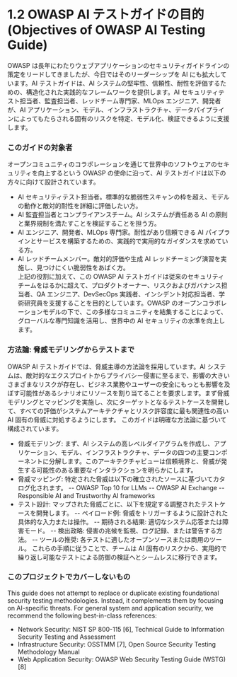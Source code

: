 # 1.2 OWASP AI テストガイドの目的 (Objectives of OWASP AI Testing Guide)

OWASP は長年にわたりウェブアプリケーションのセキュリティガイドラインの策定をリードしてきましたが、今日ではそのリーダーシップを AI にも拡大しています。AI テストガイドは、AI システムの堅牢性、信頼性、耐性を評価するための、構造化された実践的なフレームワークを提供します。AI セキュリティテスト担当者、監査担当者、レッドチーム専門家、MLOps エンジニア、開発者が、AI アプリケーション、モデル、インフラストラクチャ、データパイプラインによってもたらされる固有のリスクを特定、モデル化、検証できるように支援します。

### このガイドの対象者

オープンコミュニティのコラボレーションを通じて世界中のソフトウェアのセキュリティを向上するという OWASP の使命に沿って、AI テストガイドは以下の方々に向けて設計されています。
- AI セキュリティテスト担当者。標準的な脆弱性スキャンの枠を超え、モデルの動作と敵対的耐性を詳細に評価したい方。
- AI 監査担当者とコンプライアンスチーム。AI システムが責任ある AI の原則と業界規制を満たすことを検証することを担う方。
- AI エンジニア、開発者、MLOps 専門家。耐性があり信頼できる AI パイプラインとサービスを構築するための、実践的で実用的なガイダンスを求めている方。
- AI レッドチームメンバー。敵対的評価や生成 AI レッドチーミング演習を実施し、見つけにくい脆弱性をあばく方。  
上記の役割に加えて、この OWASP AI テストガイドは従来のセキュリティチームをはるかに超えて、プロダクトオーナー、リスクおよびガバナンス担当者、QA エンジニア、DevSecOps 実践者、インシデント対応担当者、学術研究員を支援することを目的としています。OWASP のオープンコラボレーションモデルの下で、この多様なコミュニティを結集することによって、グローバルな専門知識を活用し、世界中の AI セキュリティの水準を向上します。

### 方法論: 脅威モデリングからテストまで

OWASP AI テストガイドでは、脅威主導の方法論を採用しています。AI システムは、敵対的なエクスプロイトからプライバシー侵害に至るまで、影響の大きいさまざまなリスクが存在し、ビジネス業務やユーザーの安全にもっとも影響を及ぼす可能性があるシナリオにリソースを割り当てることを要求します。まず脅威モデリングとマッピングを実施し、次にターゲットとなるテストケースを開発して、すべての評価がシステムアーキテクチャとリスク許容度に最も関連性の高い AI 固有の脅威に対処するようにします。
このガイドは明確な方法論に基づいて構成されています。
- 脅威モデリング: まず、AI システムの高レベルダイアグラムを作成し、アプリケーション、モデル、インフラストラクチャ、データの四つの主要コンポーネントに分解します。このアーキテクチャビューは信頼境界と、脅威が発生する可能性のある重要なインタラクションを明らかにします。
- 脅威マッピング: 特定された脅威は以下の確立されたソースに基づいてカタログ化されます。
-- OWASP Top 10 for LLMs
-- OWASP AI Exchange
-- Responsible AI and Trustworthy AI frameworks
- テスト設計: マップされた脅威ごとに、以下を規定する調整されたテストケースを開発します。
-- ペイロード例: 脅威をトリガーするように設計された具体的な入力または操作。
-- 期待される結果: 適切なシステム応答または障害モード。
-- 検出政略: 侵害の兆候を監視、ログ記録、または警告する方法。
-- ツールの推奨: 各テストに適したオープンソースまたは商用のツール。
これらの手順に従うことで、チームは AI 固有のリスクから、実用的で繰り返し可能なテストによる防御の検証へとシームレスに移行できます。

### このプロジェクトでカバーしないもの

This guide does not attempt to replace or duplicate existing foundational security testing methodologies. Instead, it complements them by focusing on AI-specific threats. For general system and application security, we recommend the following best-in-class references:
- Network Security: NIST SP 800-115 [6], Technical Guide to Information Security Testing and Assessment
- Infrastructure Security: OSSTMM [7], Open Source Security Testing Methodology Manual
- Web Application Security: OWASP Web Security Testing Guide (WSTG) [8]
